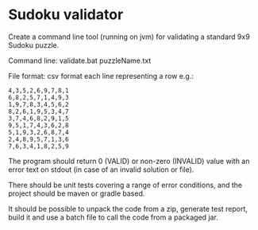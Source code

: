 # Sudoku validator

Create a command line tool (running on jvm) for validating a standard 9x9 Sudoku puzzle.

Command line: validate.bat puzzleName.txt

File format: csv format each line representing a row e.g.:

```
4,3,5,2,6,9,7,8,1
6,8,2,5,7,1,4,9,3
1,9,7,8,3,4,5,6,2
8,2,6,1,9,5,3,4,7
3,7,4,6,8,2,9,1,5
9,5,1,7,4,3,6,2,8
5,1,9,3,2,6,8,7,4
2,4,8,9,5,7,1,3,6
7,6,3,4,1,8,2,5,9
```

The program should return 0 (VALID) or non-zero (INVALID) value with an error text on stdout (in case of an invalid solution or file).

There should be unit tests covering a range of error conditions, and the project should be maven or gradle based.

It should be possible to unpack the code from a zip, generate test report, build it and use a batch file to call the code from a packaged jar.
